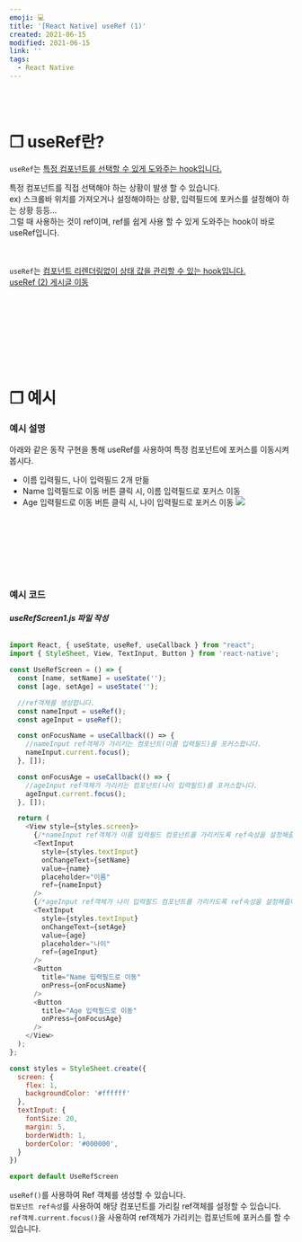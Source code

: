 ```yaml
---
emoji: 💻
title: '[React Native] useRef (1)'
created: 2021-06-15
modified: 2021-06-15
link: ''
tags:
  - React Native
---
```

<br></br>





# **❐ useRef란?**
`useRef`는 <u>특정 컴포넌트를 선택할 수 있게 도와주는 hook입니다.</u>  

특정 컴포넌트를 직접 선택해야 하는 상황이 발생 할 수 있습니다.  
ex) 스크롤바 위치를 가져오거나 설정해야하는 상황, 입력필드에 포커스를 설정해야 하는 상황 등등...  
그럴 때 사용하는 것이 ref이며, ref를 쉽게 사용 할 수 있게 도와주는 hook이 바로 useRef입니다.  
<br></br>

`useRef`는 <u>컴포넌트 리렌더링없이 상태 값을 관리할 수 있는 hook입니다.</u>  
[useRef (2) 게시글 이동](https://zdlath.github.io/react-native-useref2)  
<br></br><br></br><br></br><br></br>





# **❐ 예시**
### **예시 설명**
아래와 같은 동작 구현을 통해 useRef를 사용하여 특정 컴포넌트에 포커스를 이동시켜 봅시다.
- 이름 입력필드, 나이 입력필드 2개 만듦
- Name 입력필드로 이동 버튼 클릭 시, 이름 입력필드로 포커스 이동
- Age 입력필드로 이동 버튼 클릭 시, 나이 입력필드로 포커스 이동
![](/assets/react-native-useref1.gif)
<br></br><br></br><br></br><br></br>





### **예시 코드**
###### **useRefScreen1.js 파일 작성**
```javascript
import React, { useState, useRef, useCallback } from "react";
import { StyleSheet, View, TextInput, Button } from 'react-native';

const UseRefScreen = () => {
  const [name, setName] = useState('');
  const [age, setAge] = useState('');

  //ref객체를 생성합니다.
  const nameInput = useRef();
  const ageInput = useRef();

  const onFocusName = useCallback(() => {
    //nameInput ref객체가 가리키는 컴포넌트(이름 입력필드)를 포커스합니다.
    nameInput.current.focus();
  }, []);

  const onFocusAge = useCallback(() => {
    //ageInput ref객체가 가리키는 컴포넌트(나이 입력필드)를 포커스합니다.
    ageInput.current.focus();
  }, []);

  return (
    <View style={styles.screen}>
      {/*nameInput ref객체가 이름 입력필드 컴포넌트를 가리키도록 ref속성을 설정해줍니다.*/}
      <TextInput
        style={styles.textInput}
        onChangeText={setName}
        value={name}
        placeholder="이름"
        ref={nameInput}
      />
      {/*ageInput ref객체가 나이 입력필드 컴포넌트를 가리키도록 ref속성을 설정해줍니다.*/}
      <TextInput
        style={styles.textInput}
        onChangeText={setAge}
        value={age}
        placeholder="나이"
        ref={ageInput}
      />      
      <Button
        title="Name 입력필드로 이동"
        onPress={onFocusName}
      />
      <Button
        title="Age 입력필드로 이동"
        onPress={onFocusAge}
      />
    </View>
  );
};

const styles = StyleSheet.create({
  screen: {
    flex: 1,
    backgroundColor: '#ffffff'
  },
  textInput: {
    fontSize: 20,
    margin: 5,
    borderWidth: 1,
    borderColor: '#000000',
  }
})

export default UseRefScreen
```
`useRef()`를 사용하여 Ref 객체를 생성할 수 있습니다.  
`컴포넌트 ref속성`를 사용하여 해당 컴포넌트를 가리킬 ref객체를 설정할 수 있습니다.  
`ref객체.current.focus()`을 사용하여 ref객체가 가리키는 컴포넌트에 포커스를 할 수 있습니다.
<br></br><br></br>